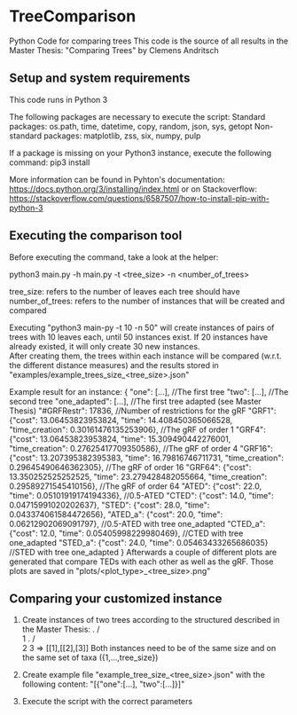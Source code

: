 # TreeComparison
Python Code for comparing trees
This code is the source of all results in the Master Thesis:
"Comparing Trees" by Clemens Andritsch

## Setup and system requirements
This code runs in Python 3

The following packages are necessary to execute the script:
Standard packages:
os.path, time, datetime, copy, random, json, sys, getopt
Non-standard packages:
matplotlib, zss, six, numpy, pulp

If a package is missing on your Python3 instance, execute the following command:
pip3 install <packagename>

More information can be found in Pyhton's documentation:
https://docs.python.org/3/installing/index.html
or on Stackoverflow:
https://stackoverflow.com/questions/6587507/how-to-install-pip-with-python-3

## Executing the comparison tool
Before executing the command, take a look at the helper:

python3 main.py -h
main.py -t <tree_size> -n <number_of_trees>

tree_size: refers to the number of leaves each tree should have
number_of_trees: refers to the number of instances that will be created and compared

Executing "python3 main-py -t 10 -n 50" will create instances of pairs of trees with 10 leaves each, until 50 instances exist. 
If 20 instances have already existed, it will only create 30 new instances.  
After creating them, the trees within each instance will be compared (w.r.t. the different distance measures) and the results stored in "examples/example_trees_size_<tree_size>.json"

Example result for an instance:
{
  "one": [...], //The first tree 
  "two": [...], //The second tree
  "one_adapted": [...], //The first tree adapted (see Master Thesis)
  "#GRFRestr": 17836, //Number of restrictions for the gRF
  "GRF1": {"cost": 13.06453823953824, "time": 14.408450365066528, "time_creation": 0.30161476135253906}, //The gRF of order 1
  "GRF4": {"cost": 13.06453823953824, "time": 15.309490442276001, "time_creation": 0.27625417709350586}, //The gRF of order 4
  "GRF16": {"cost": 13.207395382395383, "time": 16.79816746711731, "time_creation": 0.29645490646362305}, //The gRF of order 16
  "GRF64": {"cost": 13.350252525252525, "time": 23.279428482055664, "time_creation": 0.29589271545410156}, //The gRF of order 64
  "ATED": {"cost": 22.0, "time": 0.05101919174194336}, //0.5-ATED
  "CTED": {"cost": 14.0, "time": 0.04715991020202637}, 
  "STED": {"cost": 28.0, "time": 0.043374061584472656}, 
  "ATED_a": {"cost": 20.0, "time": 0.06212902069091797}, //0.5-ATED with tree one_adapted
  "CTED_a": {"cost": 12.0, "time": 0.05405998229980469}, //CTED with tree one_adapted
  "STED_a": {"cost": 24.0, "time": 0.05463433265686035} //STED with tree one_adapted
}
Afterwards a couple of different plots are generated that compare TEDs with each other as well as the gRF.
Those plots are saved in "plots/<plot_type>_<tree_size>.png"

## Comparing your customized instance
1. Create instances of two trees according to the structured described in the Master Thesis:
  .
 / \
1   .
   / \
  2   3
=> [[1],[[2],[3]] 
Both instances need to be of the same size and on the same set of taxa ({1,...,tree_size})

2. Create example file "example_tree_size_<tree_size>.json" with the following content:
"[{"one":[...], "two":[...]}]"

3. Execute the script with the correct parameters

